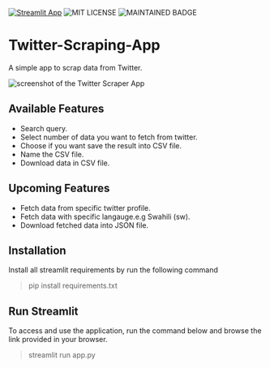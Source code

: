 [![Streamlit App](https://static.streamlit.io/badges/streamlit_badge_black_white.svg)](https://share.streamlit.io/yourGitHubName/yourRepo/yourApp/)
![MIT LICENSE](https://badgen.net//badge/license/MIT/green)   ![MAINTAINED BADGE](https://img.shields.io/badge/Maintained%3F-yes-green.svg) 

# Twitter-Scraping-App
A simple app to scrap data from Twitter.

![screenshot of the Twitter Scraper App]("/images/screenshot.png")


## Available Features
 - Search query.
 - Select number of data you want to fetch from twitter.
 - Choose if you want save the result into CSV file.
 - Name the CSV file.
-  Download data in CSV file.

## Upcoming Features
- Fetch data from specific twitter profile.
- Fetch data with specific langauge.e.g Swahili (sw).
- Download fetched data into JSON file.

## Installation
Install all streamlit requirements by run the following command

> pip install requirements.txt

## Run Streamlit

To access and use the application, run the command below and browse the link provided in your browser.
> streamlit run app.py